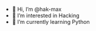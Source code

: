 - 👋 Hi, I’m @hak-max
- 👀 I’m interested in Hacking
- 🌱 I’m currently learning Python



<!---
hak-max/hak-max is a ✨ special ✨ repository because its `README.md` (this file) appears on your GitHub profile.
You can click the Preview link to take a look at your changes.
--->
